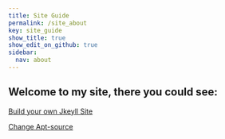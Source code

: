 ```yaml
---
title: Site Guide
permalink: /site_about
key: site_guide
show_title: true
show_edit_on_github: true
sidebar:
  nav: about
---
```


## Welcome to my site, there you could see:

[Build your own Jkeyll Site](https://www.weigao.cc/blog/2018/02/02/jekyll.html)


[Change Apt-source](https://www.weigao.cc/blog/2017/01/02/aptsource.html)


